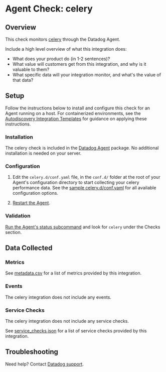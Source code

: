 # Agent Check: celery

## Overview

This check monitors [celery][1] through the Datadog Agent. 

Include a high level overview of what this integration does:
- What does your product do (in 1-2 sentences)?
- What value will customers get from this integration, and why is it valuable to them?
- What specific data will your integration monitor, and what's the value of that data?

## Setup

Follow the instructions below to install and configure this check for an Agent running on a host. For containerized environments, see the [Autodiscovery Integration Templates][3] for guidance on applying these instructions.

### Installation

The celery check is included in the [Datadog Agent][2] package.
No additional installation is needed on your server.

### Configuration

1. Edit the `celery.d/conf.yaml` file, in the `conf.d/` folder at the root of your Agent's configuration directory to start collecting your celery performance data. See the [sample celery.d/conf.yaml][4] for all available configuration options.

2. [Restart the Agent][5].

### Validation

[Run the Agent's status subcommand][6] and look for `celery` under the Checks section.

## Data Collected

### Metrics

See [metadata.csv][7] for a list of metrics provided by this integration.

### Events

The celery integration does not include any events.

### Service Checks

The celery integration does not include any service checks.

See [service_checks.json][8] for a list of service checks provided by this integration.

## Troubleshooting

Need help? Contact [Datadog support][9].


[1]: **LINK_TO_INTEGRATION_SITE**
[2]: https://app.datadoghq.com/account/settings/agent/latest
[3]: https://docs.datadoghq.com/agent/kubernetes/integrations/
[4]: https://github.com/DataDog/integrations-core/blob/master/celery/datadog_checks/celery/data/conf.yaml.example
[5]: https://docs.datadoghq.com/agent/guide/agent-commands/#start-stop-and-restart-the-agent
[6]: https://docs.datadoghq.com/agent/guide/agent-commands/#agent-status-and-information
[7]: https://github.com/DataDog/integrations-core/blob/master/celery/metadata.csv
[8]: https://github.com/DataDog/integrations-core/blob/master/celery/assets/service_checks.json
[9]: https://docs.datadoghq.com/help/
